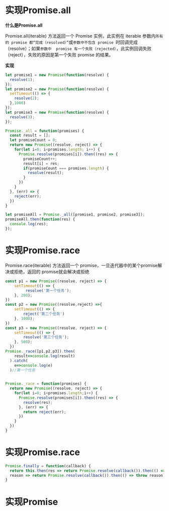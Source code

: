 <!--
 * @LastEditors: panda_liu
 * @LastEditTime: 2020-12-01 11:28:19
 * @FilePath: \undefinedc:\Users\23163\Desktop\web\Blog\JavaScript\Promise.md
 * @Description: add some description
-->
# 实现Promise.all

**什么是Promise.all**

Promise.all(iterable) 方法返回一个 Promise 实例，此实例在 iterable 参数内`所有的 promise 都“完成（resolved）”`或`参数中不包含 promise `时回调完成（resolve）；如果`参数中  promise 有一个失败（rejected）`，此实例回调失败（reject），失败的原因是第一个失败 promise 的结果。

**实现**

``` js
let promise1 = new Promise(function(resolve) {
  resolve(1);
});
let promise2 = new Promise(function(resolve) {
  setTimeout(() => {
    resolve(2);
  },1000)
});
let promise3 = new Promise(function(resolve) {
  resolve(3);
});

Promise._all = function(promises) {
  const result = [];
  let promiseCount = 0;
  return new Promise((resolve, reject) => {
    for(let i=0; i<promises.length; i++) {
      Promise.resolve(promises[i]).then((res) => {
        promiseCount++;
        result[i] = res;
        if(promiseCount === promises.length) {
          resolve(result);
        }
      })
    }
  }, (err) => {
    reject(err);
  })
}

let promiseAll = Promise._all([promise1, promise2, promise3]);
promiseAll.then(function(res) {
  console.log(res);
});
```

# 实现Promise.race

Promise.race(iterable) 方法返回一个 promise，一旦迭代器中的某个promise解决或拒绝，返回的 promise就会解决或拒绝

``` js
const p1 = new Promise((resolve, reject) => {
    setTimeout(() => {
         resolve('第一个任务');
    }, 200);
})
const p2 = new Promise((resolve,reject) =>{
    setTimeout(() => {
        reject('第二个任务')
    }, 1000);
})
const p3 = new Promise((resolve, reject) => {
    setTimeout(() => {
        resolve('第三个任务');    
    }, 500);
  })
Promise._race([p1,p2,p3]).then(
    result=>console.log(result)
  ).catch(
    e=>console.log(e)        
  )//第一个任务
  

Promise._race = function(promises) {
  return new Promise((resolve, reject) => {
    for(let i=0; i<promises.length;i++) {
      Promise.resolve(promises[i]).then((res) => {
        resolve(res);
      }, (err) => {
        return reject(err);
      })
    }
  })
}
```

# 实现Promise.race

``` js
Promise.finally = function(callback) {
  return this.then(res => return Promise.resolve(callback()).then(() => res),
  reason => return Promise.resolve(callback()).then(() => throw reason))
}
```

# 实现Promise
``` js

```

